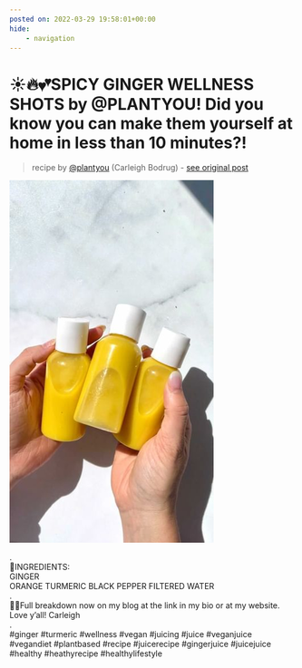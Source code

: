 ```yaml
---
posted on: 2022-03-29 19:58:01+00:00
hide:
    - navigation
---
```


# ☀️🔥💕SPICY GINGER WELLNESS SHOTS by @PLANTYOU! Did you know you can make them yourself at home in less than 10 minutes?! 

> recipe by [@plantyou](https://www.instagram.com/plantyou/) 
(Carleigh Bodrug) - [see original post](https://instagram.com/p/Cbs0U91JrNr)

![](../img/plantyou_29-03-2022_1903.png)

.  
🎉INGREDIENTS:  
GINGER  
ORANGE TURMERIC BLACK PEPPER FILTERED WATER  
.  
🤜🏻Full breakdown now on my blog at the link in my bio or at my website. Love y’all! Carleigh  
.  
\#ginger \#turmeric \#wellness \#vegan \#juicing \#juice \#veganjuice \#vegandiet \#plantbased \#recipe \#juicerecipe \#gingerjuice \#juicejuice \#healthy \#heathyrecipe \#healthylifestyle   
